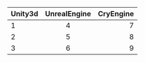 | **Unity3d**        | **UnrealEngine**           | **CryEngine**  |
| ------------- |:-------------:| -----:|
| 1      | 4 | 7 |
| 2      | 5      |   8 |
| 3 | 6      |    9 |
